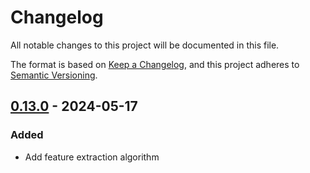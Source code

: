 # Changelog

All notable changes to this project will be documented in this file.

The format is based on [Keep a Changelog](https://keepachangelog.com/en/1.0.0/),
and this project adheres to [Semantic Versioning](https://semver.org/spec/v2.0.0.html).

## [0.13.0] - 2024-05-17

### Added

- Add feature extraction algorithm

[0.13.0]: https://github.com/mobiusklein/mzsignal/compare/v0.12.0..v0.13.0

<!-- generated by git-cliff -->
